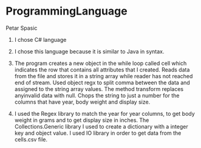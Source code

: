 # ProgrammingLanguage
Petar Spasic

1. I chose C# language

2. I chose this language because it is similar to Java in syntax.

3. The program creates a new object in the while loop  called cell which indicates the row that contains all attributes that I created. Reads data from the file and stores it in a string array while reader has not reached end of stream. Used object regx to split comma between the data and assigned to the string array values. The method transform replaces anyinvalid data with null. Chops the string to just a number for the columns that have year, body weight and display size.

4. I used the Regex library to match the year for year columns, to get body weight in grams and to get display size in inches. The Collections.Generic library I used to create a dictionary with a integer key and object value. 
   I used IO library in order to get data from the cells.csv file.

  
